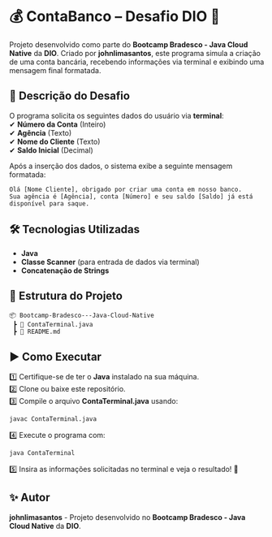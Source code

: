 # 💰 ContaBanco – Desafio DIO 🚀  

Projeto desenvolvido como parte do **Bootcamp Bradesco - Java Cloud Native** da **DIO**. Criado por **johnlimasantos**, este programa simula a criação de uma conta bancária, recebendo informações via terminal e exibindo uma mensagem final formatada.  

## 📌 **Descrição do Desafio**  

O programa solicita os seguintes dados do usuário via **terminal**:  
✔ **Número da Conta** (Inteiro)  
✔ **Agência** (Texto)  
✔ **Nome do Cliente** (Texto)  
✔ **Saldo Inicial** (Decimal)  

Após a inserção dos dados, o sistema exibe a seguinte mensagem formatada:  

```
Olá [Nome Cliente], obrigado por criar uma conta em nosso banco.  
Sua agência é [Agência], conta [Número] e seu saldo [Saldo] já está disponível para saque.
```

## 🛠 **Tecnologias Utilizadas**  
- **Java**  
- **Classe Scanner** (para entrada de dados via terminal)  
- **Concatenação de Strings**  

## 📂 **Estrutura do Projeto**  

```
📦 Bootcamp-Bradesco---Java-Cloud-Native  
 ┣ 📜 ContaTerminal.java  
 ┣ 📜 README.md  
```

## ▶ **Como Executar**  

1️⃣ Certifique-se de ter o **Java** instalado na sua máquina.  
2️⃣ Clone ou baixe este repositório.  
3️⃣ Compile o arquivo **ContaTerminal.java** usando:  
   ```bash
   javac ContaTerminal.java
   ```
4️⃣ Execute o programa com:  
   ```bash
   java ContaTerminal
   ```
5️⃣ Insira as informações solicitadas no terminal e veja o resultado! 🎉  

## ✨ **Autor**  
**johnlimasantos** - Projeto desenvolvido no **Bootcamp Bradesco - Java Cloud Native** da **DIO**.  
